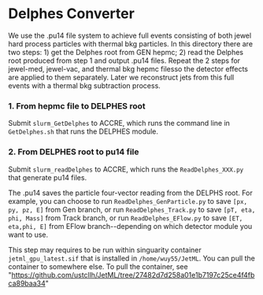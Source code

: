 
# Delphes Converter

We use the .pu14 file system to achieve full events consisting of both jewel hard process particles with thermal bkg particles. In this directory there are two steps: 1) get the Delphes root from GEN hepmc; 2) read the Delphes root produced from step 1 and output .pu14 files. Repeat the 2 steps for jewel-med, jewel-vac, and thermal bkg hepmc filesso the detector effects are applied to them separately. Later we reconstruct jets from this full events with a thermal bkg subtraction process. 

### 1. From hepmc file to DELPHES root

Submit `slurm_GetDelphes` to ACCRE, which runs the command line in `GetDelphes.sh` that runs the DELPHES module.

### 2. From DELPHES root to pu14 file

Submit `slurm_readDelphes` to ACCRE, which runs the  `ReadDelphes_XXX.py` that generate pu14 files.

The .pu14 saves the particle four-vector reading from the DELPHS root. For example, you can choose to run `ReadDelphes_GenParticle.py` to save `[px, py, pz, E]` from Gen branch, or run `ReadDelphes_Track.py` to save `[pT, eta, phi, Mass]` from Track branch, or run `ReadDelphes_EFlow.py` to save `[ET, eta,phi, E]` from EFlow branch--depending on which detector module you want to use. 

This step may requires to be run within singuarity container `jetml_gpu_latest.sif` that is installed in `/home/wuy55/JetML`. You can pull the container to somewhere else. To pull the container, see "https://github.com/ustcllh/JetML/tree/27482d7d258a01e1b7197c25ce4f4fbca89baa34"
